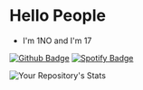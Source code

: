 # Hello People
- I'm 1NO and I'm 17

[![Github Badge](https://img.shields.io/badge/-Github-000?style=quare&labelColor=000&logo=Github&logoColor=white&link=link)](link)
[![Spotify Badge](https://img.shields.io/badge/-Spotify-1ED760?style=flat-quare&labelColor=1ED760&logo=spotify&logoColor=white&link=link)](link)

![Your Repository's Stats](https://github-readme-stats.vercel.app/api?username=1NO26&show_icons=true)
